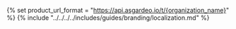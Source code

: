 {% set product_url_format = "https://api.asgardeo.io/t/{organization_name}" %}
{% include "../../../../includes/guides/branding/localization.md" %}
